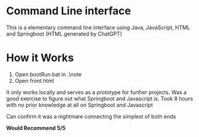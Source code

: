 # Command Line interface
  This is a elementary command line interface using Java, JavaScript, HTML and Springboot
  (HTML generated by ChatGPT)
# How it Works
  1. Open bootRun.bat in .\note
  2. Open front.html

It only works locally and serves as a prototype for further projects.
Was a good exercise to figure out what Springboot and Javascript is.
Took 8 hours with no prior knowledge at all on Springboot and Javascript

Can confirm it was a nightmare connecting the simplest of both ends

**Would Recommend 5/5**

